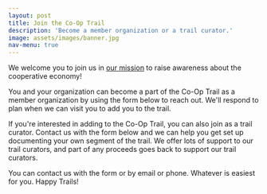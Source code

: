```yaml
---
layout: post
title: Join the Co-Op Trail
description: 'Become a member organization or a trail curator.'
image: assets/images/banner.jpg
nav-menu: true
---
```


We welcome you to join us in [our mission](about.html) to raise awareness about the cooperative economy!

You and your organization can become a part of the Co-Op Trail as a member organization by using the form below to reach out.  We'll respond to plan when we can visit you to add you to the trail.

If you're interested in adding to the Co-Op Trail, you can also join as a trail curator.  Contact us with the form below and we can help you get set up documenting your own segment of the trail. We offer lots of support to our trail curators, and part of any proceeds goes back to support our trail curators.

You can contact us with the form or by email or phone. Whatever is easiest for you.  Happy Trails!